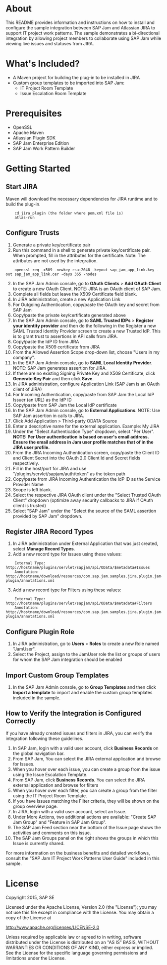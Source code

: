 # About
This README provides information and instructions on how to install and 
configure the sample integration between SAP Jam and Atlassian JIRA to support 
IT project work patterns.  The sample demonstrates a bi-directional integration 
by allowing project members to collaborate using SAP Jam while viewing live 
issues and statuses from JIRA.

# What's Included?
* A Maven project for building the plug-in to be installed in JIRA
* Custom group templates to be imported into SAP Jam:
  * IT Project Room Template
  * Issue Escalation Room Template

# Prerequisites
* OpenSSL
* Apache Maven
* Atlassian Plugin SDK
* SAP Jam Enterprise Edition
* SAP Jam Work Pattern Builder

# Getting Started
## Start JIRA
Maven will download the necessary dependencies for JIRA runtime and to build 
the plug-in.
````
    cd jira_plugin (the folder where pom.xml file is)
    atlas-run
````

## Configure Trusts
1. Generate a private key/certificate pair
  1. Run this command in a shell to generate private key/certificate pair. When 
prompted, fill in the attributes for the certificate. Note: The attributes 
are not used by the integration.
````
    openssl req -x509 -newkey rsa:2048 -keyout sap_jam_app_link.key -out sap_jam_app_link.cer -days 365 -nodes
````
2. In the SAP Jam Admin console, go to **OAuth Clients** > **Add OAuth Client** to 
create a new OAuth Client. NOTE: JIRA is an OAuth client of SAP Jam.
  1. Complete all fields but leave the X509 Certificate field blank.
3. In JIRA administration, create a new Application Link
  1. For Outgoing Authentication, copy/paste the OAuth key and secret from SAP Jam
  2. Copy/paste the private key/certificate generated above
4. In the SAP Jam Admin console, go to **SAML Trusted IDPs** > **Register your 
identity provider** and then do the following in the Register a new SAML Trusted 
Identity Provider screen to create a new Trusted IdP. This is to grant trust to 
assertions in API calls from JIRA.
  1. Copy/paste the IdP ID from JIRA
  2. Copy/paste the X509 certificate from JIRA
  3. From the Allowed Assertion Scope drop-down list, choose "Users in my company".
5. In the SAP Jam Admin console, go to **SAML Local Identity Provider**. NOTE: 
SAP Jam generates assertion for JIRA.
  1. If there are no existing Signing Private Key and X509 Certificate, 
click **Generate Key Pair** and then click **Save**.
6. In JIRA administration, configure Application Link (SAP Jam is an OAuth client of JIRA)
  1. For Incoming Authentication, copy/paste from SAP Jam the Local IdP Issuer 
(an URL) as the IdP ID
  2. Copy/paste from SAP Jam the Local IdP certificate
7. In the SAP Jam Admin console, go to **External Applications**. NOTE: Use 
SAP Jam assertion in calls to JIRA.
  1. Click Add Application > Third-party ODATA Source 
  2. Enter a descriptive name for the external application.  Example: My JIRA
  3. Under the "Select Authentication Type" dropdown, select "Per User".  **NOTE: Per User authentication is 
based on user's email address. Ensure the email address in Jam user profile 
matches that of in the JIRA user profile.**
  4. From the JIRA Incoming Authentication screen, copy/paste the Client ID and Client Secret into the OAuth 2.0 Client Id and Secret fields respectively.
  5. Fill in the host/port for JIRA and use "/plugins/servlet/sapjam/auth/token" as the token path
  6. Copy/paste from JIRA Incoming Authentication the IdP ID as the Service Provider Name
  7. Scope is left blank.
  8. Select the respective JIRA OAuth client under the "Select Trusted OAuth Client" dropdown (optimize away security callbacks to JIRA if OAuth client is trusted)
  9. Select "SAP Jam" under the "Select the source of the SAML assertion provided by SAP Jam" dropdown.

## Register JIRA Record Types
1. In JIRA administration under External Application that was just created, 
select **Manage Record Types**.
2. Add a new record type for Issues using these values:
````
    External Type: http://hostname/plugins/servlet/sapjam/api/OData/$metadata#Issues
    Annotation: http://hostname/download/resources/com.sap.jam.samples.jira.plugin.jam-plugin/annotations.xml
````
3. Add a new record type for Filters using these values:
````
    External Type: http://hostname/plugins/servlet/sapjam/api/OData/$metadata#Filters
    Annotation: http://hostname/download/resources/com.sap.jam.samples.jira.plugin.jam-plugin/annotations.xml
````

## Configure Plugin Role
1. In JIRA administration, go to **Users** > **Roles** to create a new Role 
named "JamUser".
2. Select the Project, assign to the JamUser role the list or groups of users 
for whom the SAP Jam integration should be enabled

## Import Custom Group Templates
1. In the SAP Jam Admin console, go to **Group Templates** and then click 
**Import a template** to import and enable the custom group templates included 
in the sample.

## How to Verify the Integration is Configured Correctly
If you have already created issues and filters in JIRA, you can verify the 
integration following these guidelines.

1. In SAP Jam, login with a valid user account, click **Business Records** on 
the global navigation bar.
  1. From SAP Jam,  You can select the JIRA external application and browse for Issues.
  2. When you hover over each issue, you can create a group from the issue 
using the Issue Escalation Template.
  3. From SAP Jam, click **Business Records**. You can select the JIRA external 
application and browse for filters
  4. When you hover over each filter, you can create a group from the filter 
using the IT Project Room Template.
  5. If you have Issues matching the Filter criteria, they will be shown on 
the group overview page.
2. In JIRA, login with a valid user account, select an Issue.
  1. Under More Actions, two additional actions are available: "Create SAP Jam 
Group" and "Feature in SAP Jam Group".
  2. The SAP Jam Feed section near the bottom of the Issue page shows the 
activities and comments on this issue.
  3. The SAP Jam Groups panel on the right shows the groups in which this Issue 
is currently shared.

For more information on the business benefits and detailed workflows, consult 
the "SAP Jam IT Project Work Patterns User Guide" included in this sample.

# License
Copyright 2015, SAP SE

Licensed under the Apache License, Version 2.0 (the "License");
you may not use this file except in compliance with the License.
You may obtain a copy of the License at

   http://www.apache.org/licenses/LICENSE-2.0

Unless required by applicable law or agreed to in writing, software
distributed under the License is distributed on an "AS IS" BASIS,
WITHOUT WARRANTIES OR CONDITIONS OF ANY KIND, either express or implied.
See the License for the specific language governing permissions and
limitations under the License.
